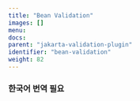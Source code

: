 ```yaml
---
title: "Bean Validation"
images: []
menu:
docs:
parent: "jakarta-validation-plugin"
identifier: "bean-validation"
weight: 82
---
```


### 한국어 번역 필요
